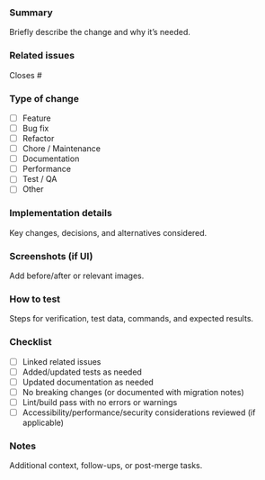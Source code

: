 ### Summary
Briefly describe the change and why it’s needed.

### Related issues
Closes #

### Type of change
- [ ] Feature
- [ ] Bug fix
- [ ] Refactor
- [ ] Chore / Maintenance
- [ ] Documentation
- [ ] Performance
- [ ] Test / QA
- [ ] Other

### Implementation details
Key changes, decisions, and alternatives considered.

### Screenshots (if UI)
Add before/after or relevant images.

### How to test
Steps for verification, test data, commands, and expected results.

### Checklist
- [ ] Linked related issues
- [ ] Added/updated tests as needed
- [ ] Updated documentation as needed
- [ ] No breaking changes (or documented with migration notes)
- [ ] Lint/build pass with no errors or warnings
- [ ] Accessibility/performance/security considerations reviewed (if applicable)

### Notes
Additional context, follow-ups, or post-merge tasks.

